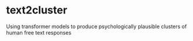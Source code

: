 # text2cluster
Using transformer models to produce psychologically plausible clusters of human free text responses 
